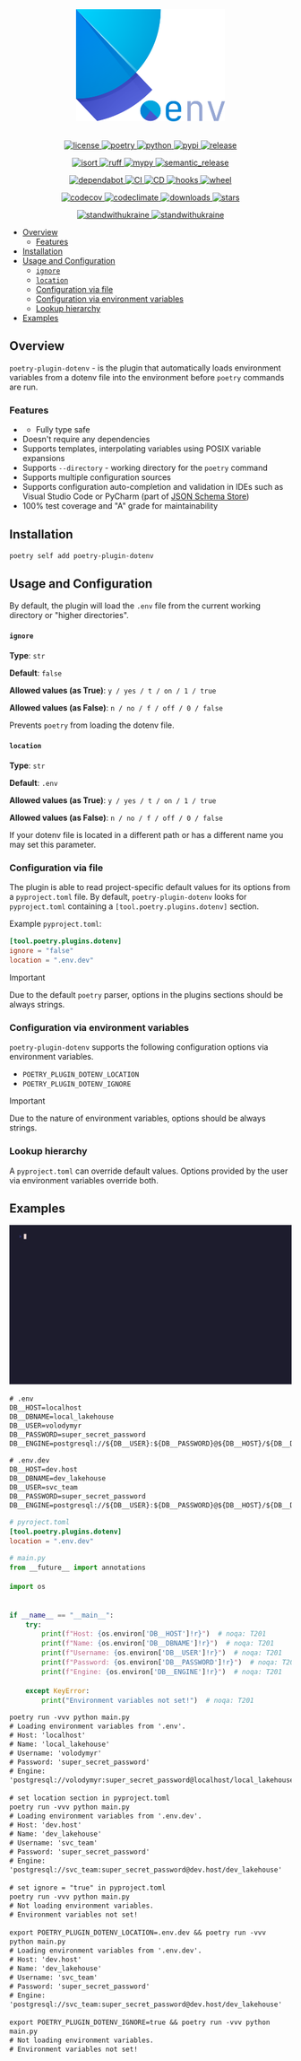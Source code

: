 <div align="center">
  <img alt="logo" src="https://github.com/pivoshenko/poetry-plugin-dotenv/blob/main/docs/assets/logo.svg?raw=True" height=200>
</div>

<br>

<p align="center">
  <a href="https://opensource.org/licenses/MIT">
    <img alt="license" src="https://img.shields.io/pypi/l/poetry-plugin-dotenv?logo=opensourceinitiative">
  </a>
  <a href="https://python-poetry.org">
    <img alt="poetry" src="https://img.shields.io/endpoint?url=https://python-poetry.org/badge/v0.json">
  </a>
  <a href="https://pypi.org/project/poetry-plugin-dotenv">
    <img alt="python" src="https://img.shields.io/pypi/pyversions/poetry-plugin-dotenv?logo=python">
  </a>
  <a href="https://pypi.org/project/poetry-plugin-dotenv">
    <img alt="pypi" src="https://img.shields.io/pypi/v/poetry-plugin-dotenv?logo=pypi">
  </a>
  <a href="https://github.com/pivoshenko/poetry-plugin-dotenv/releases">
    <img alt="release" src="https://img.shields.io/github/v/release/pivoshenko/poetry-plugin-dotenv?logo=github">
  </a>
</p>

<p align="center">
  <a href="https://github.com/PyCQA/isort">
    <img alt="isort" src="https://img.shields.io/badge/imports-isort-black.svg?logo=windowsterminal">
  </a>
  <a href="https://beta.ruff.rs/docs/">
    <img alt="ruff" src="https://img.shields.io/endpoint?url=https://raw.githubusercontent.com/charliermarsh/ruff/main/assets/badge/v2.json">
  </a>
  <a href="https://mypy.readthedocs.io/en/stable/index.html">
    <img alt="mypy" src="https://img.shields.io/badge/mypy-checked-success.svg?logo=python">
  </a>
  <a href="https://github.com/semantic-release/semantic-release">
    <img alt="semantic_release" src="https://img.shields.io/badge/semantic_release-angular-e10079?logo=semantic-release">
  </a>
</p>

<p align="center">
  <a href="https://github.com/dependabot">
    <img alt="dependabot" src="https://img.shields.io/badge/dependabot-enable-success?logo=Dependabot">
  </a>
  <a href="https://github.com/pivoshenko/poetry-plugin-dotenv/actions/workflows/ci.yaml">
    <img alt="CI" src="https://img.shields.io/github/actions/workflow/status/pivoshenko/poetry-plugin-dotenv/ci.yaml?label=CI&logo=github">
  </a>
  <a href="https://github.com/pivoshenko/poetry-plugin-dotenv/actions/workflows/cd.yaml">
    <img alt="CD" src="https://img.shields.io/github/actions/workflow/status/pivoshenko/poetry-plugin-dotenv/cd.yaml?label=CD&logo=github">
  </a>
  <a href="https://github.com/pivoshenko/poetry-plugin-dotenv/blob/main/.pre-commit-config.yaml">
    <img alt="hooks" src="https://img.shields.io/badge/pre--commit-enabled-brightgreen?logo=pre-commit">
  </a>
  <a href="https://pypi.org/project/poetry-plugin-dotenv">
    <img alt="wheel" src="https://img.shields.io/pypi/wheel/poetry-plugin-dotenv?logo=pypi">
  </a>
</p>

<p align="center">
  <a href="https://codecov.io/gh/pivoshenko/poetry-plugin-dotenv" >
    <img alt="codecov" src="https://codecov.io/gh/pivoshenko/poetry-plugin-dotenv/graph/badge.svg?token=cqRQxVnDR6"/>
  </a>
  <a href="https://codeclimate.com/github/pivoshenko/poetry-plugin-dotenv/maintainability">
    <img alt="codeclimate" src="https://img.shields.io/codeclimate/maintainability/pivoshenko/poetry-plugin-dotenv?logo=codeclimate">
  </a>
  <a href="https://pypi.org/project/poetry-plugin-dotenv">
    <img alt="downloads" src="https://img.shields.io/pypi/dm/poetry-plugin-dotenv?logo=pypi">
  </a>
  <a href="https://github.com/pivoshenko/poetry-plugin-dotenv/">
    <img alt="stars" src="https://img.shields.io/github/stars/pivoshenko/poetry-plugin-dotenv?style=flat&logo=github">
  </a>
</p>

<p align="center">
  <a href="https://stand-with-ukraine.pp.ua/">
    <img alt="standwithukraine" src="https://img.shields.io/badge/Support-Ukraine-FFD500?style=flat&labelColor=005BBB">
  </a>
  <a href="https://stand-with-ukraine.pp.ua">
    <img alt="standwithukraine" src="https://img.shields.io/badge/made_in-Ukraine-ffd700.svg?labelColor=0057b7">
  </a>
</p>

- [Overview](#overview)
  - [Features](#features)
- [Installation](#installation)
- [Usage and Configuration](#usage-and-configuration)
    - [`ignore`](#ignore)
    - [`location`](#location)
  - [Configuration via file](#configuration-via-file)
  - [Configuration via environment variables](#configuration-via-environment-variables)
  - [Lookup hierarchy](#lookup-hierarchy)
- [Examples](#examples)

## Overview

`poetry-plugin-dotenv` - is the plugin that automatically loads environment variables from a dotenv file into the environment before `poetry` commands are run.

### Features

- - Fully type safe
- Doesn't require any dependencies
- Supports templates, interpolating variables using POSIX variable expansions
- Supports `--directory` - working directory for the `poetry` command
- Supports multiple configuration sources
- Supports configuration auto-completion and validation in IDEs such as Visual Studio Code or PyCharm (part of [JSON Schema Store](https://www.schemastore.org/json/))
- 100% test coverage and "A" grade for maintainability

## Installation

```bash
poetry self add poetry-plugin-dotenv
```

## Usage and Configuration

By default, the plugin will load the `.env` file from the current working directory or "higher directories".

#### `ignore`

**Type**: `str`

**Default**: `false`

**Allowed values (as True)**: `y / yes / t / on / 1 / true`

**Allowed values (as False)**: `n / no / f / off / 0 / false`

Prevents `poetry` from loading the dotenv file.

#### `location`

**Type**: `str`

**Default**: `.env`

**Allowed values (as True)**: `y / yes / t / on / 1 / true`

**Allowed values (as False)**: `n / no / f / off / 0 / false`

If your dotenv file is located in a different path or has a different name you may set this parameter.

### Configuration via file

The plugin is able to read project-specific default values for its options from a `pyproject.toml` file.
By default, `poetry-plugin-dotenv` looks for `pyproject.toml` containing a `[tool.poetry.plugins.dotenv]` section.

Example `pyproject.toml`:

```toml
[tool.poetry.plugins.dotenv]
ignore = "false"
location = ".env.dev"
```

> [!IMPORTANT]
> Due to the default `poetry` parser, options in the plugins sections should be always strings.

### Configuration via environment variables

`poetry-plugin-dotenv` supports the following configuration options via environment variables.

- `POETRY_PLUGIN_DOTENV_LOCATION`
- `POETRY_PLUGIN_DOTENV_IGNORE`

> [!IMPORTANT]
> Due to the nature of environment variables, options should be always strings.

### Lookup hierarchy

A `pyproject.toml` can override default values. Options provided by the user via environment variables override both.

## Examples

<img alt="demo" src="https://github.com/pivoshenko/poetry-plugin-dotenv/blob/main/docs/assets/demo.gif?raw=True">

```dotenv
# .env
DB__HOST=localhost
DB__DBNAME=local_lakehouse
DB__USER=volodymyr
DB__PASSWORD=super_secret_password
DB__ENGINE=postgresql://${DB__USER}:${DB__PASSWORD}@${DB__HOST}/${DB__DBNAME}
```

```dotenv
# .env.dev
DB__HOST=dev.host
DB__DBNAME=dev_lakehouse
DB__USER=svc_team
DB__PASSWORD=super_secret_password
DB__ENGINE=postgresql://${DB__USER}:${DB__PASSWORD}@${DB__HOST}/${DB__DBNAME}
```

```toml
# pyroject.toml
[tool.poetry.plugins.dotenv]
location = ".env.dev"
```

```python
# main.py
from __future__ import annotations

import os


if __name__ == "__main__":
    try:
        print(f"Host: {os.environ['DB__HOST']!r}")  # noqa: T201
        print(f"Name: {os.environ['DB__DBNAME']!r}")  # noqa: T201
        print(f"Username: {os.environ['DB__USER']!r}")  # noqa: T201
        print(f"Password: {os.environ['DB__PASSWORD']!r}")  # noqa: T201
        print(f"Engine: {os.environ['DB__ENGINE']!r}")  # noqa: T201

    except KeyError:
        print("Environment variables not set!")  # noqa: T201
```

```shell
poetry run -vvv python main.py
# Loading environment variables from '.env'.
# Host: 'localhost'
# Name: 'local_lakehouse'
# Username: 'volodymyr'
# Password: 'super_secret_password'
# Engine: 'postgresql://volodymyr:super_secret_password@localhost/local_lakehouse'

# set location section in pyproject.toml
poetry run -vvv python main.py
# Loading environment variables from '.env.dev'.
# Host: 'dev.host'
# Name: 'dev_lakehouse'
# Username: 'svc_team'
# Password: 'super_secret_password'
# Engine: 'postgresql://svc_team:super_secret_password@dev.host/dev_lakehouse'

# set ignore = "true" in pyproject.toml
poetry run -vvv python main.py
# Not loading environment variables.
# Environment variables not set!

export POETRY_PLUGIN_DOTENV_LOCATION=.env.dev && poetry run -vvv python main.py
# Loading environment variables from '.env.dev'.
# Host: 'dev.host'
# Name: 'dev_lakehouse'
# Username: 'svc_team'
# Password: 'super_secret_password'
# Engine: 'postgresql://svc_team:super_secret_password@dev.host/dev_lakehouse'

export POETRY_PLUGIN_DOTENV_IGNORE=true && poetry run -vvv python main.py
# Not loading environment variables.
# Environment variables not set!
```
